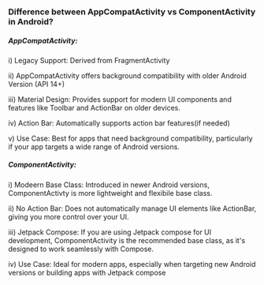 ### Difference between AppCompatActivity vs ComponentActivity in Android?

##### AppCompatActivity:
i) Legacy Support: Derived from FragmentActivity

ii) AppCompatActivity offers background compatibility with older Android Version (API 14+)

iii) Material Design: Provides support for modern UI components and features like Toolbar and ActionBar on older devices.

iv) Action Bar: Automatically supports action bar features(if needed)

v) Use Case: Best for apps that need background compatibility, particularly if your app targets a wide range of Android versions.

##### ComponentActivity:
i) Modeern Base Class: Introduced in newer Android versions, ComponentActivty is more lightweight and flexibile base class.

ii) No Action Bar: Does not automatically manage UI elements like ActionBar, giving you more control over your UI.

iii) Jetpack Compose: If you are using Jetpack compose for UI development, ComponentActivity is the recommended base class, as it's designed to work seamlessly with Compose.

iv) Use Case: Ideal for modern apps, especially when targeting new Android versions or building apps with Jetpack compose
